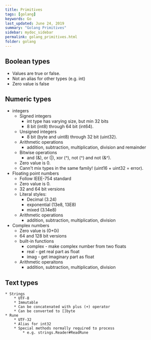 ```yaml
---
title: Primitives
tags: [golang]
keywords: Go
last_updated: June 24, 2019
summary: "Golang Primitives"
sidebar: mydoc_sidebar
permalink: golang_primitives.html
folder: golang
---
```

## Boolean types
* Values are true or false.
* Not an alias for other types (e.g. int)
* Zero value is false

## Numeric types
* integers 
    * Signed integers
        * int type has varying size, but min 32 bits
        * 8 bit (int8) through 64 bit (int64).
    * Unsigned integers
        * 8 bit (byte and uint8) through 32 bit (uint32).
    * Arithmetic operations
        * addition, subtraction, multiplication, division and remainder
    * Bitwise operations
        * and (&), or (|), xor (^), not (^) and not (&^).
    * Zero value is 0.
    * Cann't mix types in the same family! (uint16 + uint32 = error).
* Floating point numbers
    * Follow IEEE-754 standard
    * Zero value is 0.
    * 32 and 64 bit versions
    * Literal styles:
        * Decimal (3.24)
        * exponential (13e8, 13E8)
        * mixed (3.14e8)
    * Arithmetic operations
        * addition, subtraction, multiplication, division
* Complex numbers
    * Zero value is (0+0i)
    * 64 and 128 bit versions
    * built-in functions
        * complex - make complex number from two floats
        * real - get real part as float
        * imag - get imaginary part as float
    * Arithmetic operaitons
        * addition, subtraction, multiplication, division
## Text types
    * Strings
        * UTF-8
        * Immutable
        * Can be concatenated with plus (+) operator
        * Can be converted to []byte
    * Rune
        * UTF-32
        * Alias for int32
        * Special methods normally required to process
            * e.g. strings.Reader#ReadRune